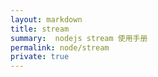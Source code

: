 ```yaml
---
layout: markdown
title: stream
summary:  nodejs stream 使用手册
permalink: node/stream
private: true
---
```

